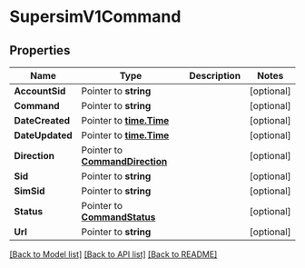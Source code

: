# SupersimV1Command

## Properties

Name | Type | Description | Notes
------------ | ------------- | ------------- | -------------
**AccountSid** | Pointer to **string** |  | [optional] 
**Command** | Pointer to **string** |  | [optional] 
**DateCreated** | Pointer to [**time.Time**](time.Time.md) |  | [optional] 
**DateUpdated** | Pointer to [**time.Time**](time.Time.md) |  | [optional] 
**Direction** | Pointer to [**CommandDirection**](command_direction.md) |  | [optional] 
**Sid** | Pointer to **string** |  | [optional] 
**SimSid** | Pointer to **string** |  | [optional] 
**Status** | Pointer to [**CommandStatus**](command_status.md) |  | [optional] 
**Url** | Pointer to **string** |  | [optional] 

[[Back to Model list]](../README.md#documentation-for-models) [[Back to API list]](../README.md#documentation-for-api-endpoints) [[Back to README]](../README.md)


